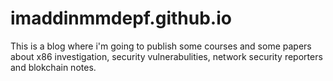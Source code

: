 # imaddinmmdepf.github.io
This is a blog where i'm going to publish some courses and some papers about x86 investigation, security vulnerabulities, network security reporters and blokchain notes.

